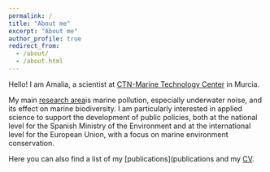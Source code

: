 ```yaml
---
permalink: /
title: "About me"
excerpt: "About me"
author_profile: true
redirect_from: 
  - /about/
  - /about.html
---
```


Hello! I am Amalia, a scientist at [CTN-Marine Technology Center](https://ctnaval.com/) in Murcia. 

My main [research area](https://ctnaval.com/d11-ruido-submarino/)is marine pollution, especially underwater noise, and its effect on marine biodiversity. I am particularly interested in applied science to support the development of public policies, both at the national level for the Spanish Ministry of the Environment and at the international level for the European Union, with a focus on marine environment conservation.

Here you can also find a list of my [publications](publications and my [CV](cv).
